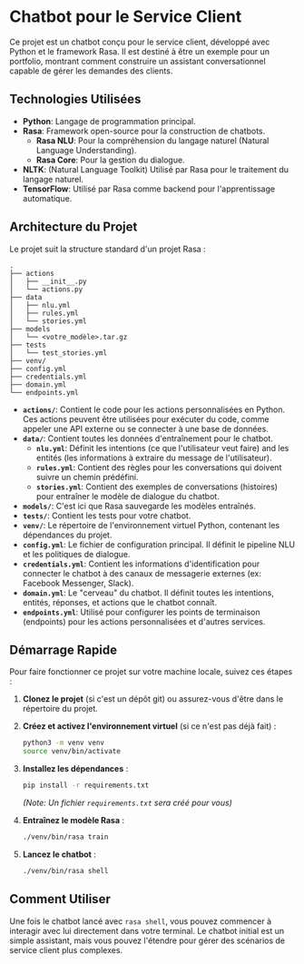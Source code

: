 # Chatbot pour le Service Client

Ce projet est un chatbot conçu pour le service client, développé avec Python et le framework Rasa. Il est destiné à être un exemple pour un portfolio, montrant comment construire un assistant conversationnel capable de gérer les demandes des clients.

## Technologies Utilisées

*   **Python**: Langage de programmation principal.
*   **Rasa**: Framework open-source pour la construction de chatbots.
    *   **Rasa NLU**: Pour la compréhension du langage naturel (Natural Language Understanding).
    *   **Rasa Core**: Pour la gestion du dialogue.
*   **NLTK**: (Natural Language Toolkit) Utilisé par Rasa pour le traitement du langage naturel.
*   **TensorFlow**: Utilisé par Rasa comme backend pour l'apprentissage automatique.

## Architecture du Projet

Le projet suit la structure standard d'un projet Rasa :

```
.
├── actions
│   ├── __init__.py
│   └── actions.py
├── data
│   ├── nlu.yml
│   ├── rules.yml
│   └── stories.yml
├── models
│   └── <votre_modèle>.tar.gz
├── tests
│   └── test_stories.yml
├── venv/
├── config.yml
├── credentials.yml
├── domain.yml
└── endpoints.yml
```

*   **`actions/`**: Contient le code pour les actions personnalisées en Python. Ces actions peuvent être utilisées pour exécuter du code, comme appeler une API externe ou se connecter à une base de données.
*   **`data/`**: Contient toutes les données d'entraînement pour le chatbot.
    *   **`nlu.yml`**: Définit les intentions (ce que l'utilisateur veut faire) and les entités (les informations à extraire du message de l'utilisateur).
    *   **`rules.yml`**: Contient des règles pour les conversations qui doivent suivre un chemin prédéfini.
    *   **`stories.yml`**: Contient des exemples de conversations (histoires) pour entraîner le modèle de dialogue du chatbot.
*   **`models/`**: C'est ici que Rasa sauvegarde les modèles entraînés.
*   **`tests/`**: Contient les tests pour votre chatbot.
*   **`venv/`**: Le répertoire de l'environnement virtuel Python, contenant les dépendances du projet.
*   **`config.yml`**: Le fichier de configuration principal. Il définit le pipeline NLU et les politiques de dialogue.
*   **`credentials.yml`**: Contient les informations d'identification pour connecter le chatbot à des canaux de messagerie externes (ex: Facebook Messenger, Slack).
*   **`domain.yml`**: Le "cerveau" du chatbot. Il définit toutes les intentions, entités, réponses, et actions que le chatbot connaît.
*   **`endpoints.yml`**: Utilisé pour configurer les points de terminaison (endpoints) pour les actions personnalisées et d'autres services.

## Démarrage Rapide

Pour faire fonctionner ce projet sur votre machine locale, suivez ces étapes :

1.  **Clonez le projet** (si c'est un dépôt git) ou assurez-vous d'être dans le répertoire du projet.

2.  **Créez et activez l'environnement virtuel** (si ce n'est pas déjà fait) :
    ```bash
    python3 -m venv venv
    source venv/bin/activate
    ```

3.  **Installez les dépendances** :
    ```bash
    pip install -r requirements.txt
    ```
    *(Note: Un fichier `requirements.txt` sera créé pour vous)*

4.  **Entraînez le modèle Rasa** :
    ```bash
    ./venv/bin/rasa train
    ```

5.  **Lancez le chatbot** :
    ```bash
    ./venv/bin/rasa shell
    ```

## Comment Utiliser

Une fois le chatbot lancé avec `rasa shell`, vous pouvez commencer à interagir avec lui directement dans votre terminal. Le chatbot initial est un simple assistant, mais vous pouvez l'étendre pour gérer des scénarios de service client plus complexes.
